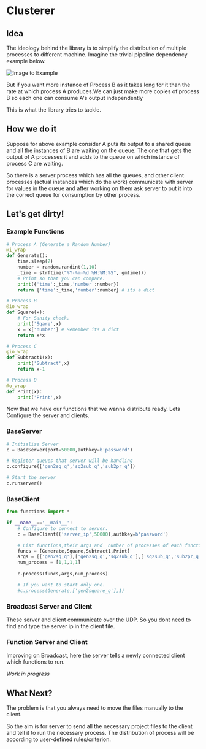# Clusterer

## Idea
The ideology behind the library is to simplify the distribution of multiple processes to different machine.
Imagine the trivial pipeline dependency example below.

![Image to Example](http://i65.tinypic.com/eq8rwl.png)

But if you want more instance of Process B as it takes long for it than the rate at which process A produces.We can just make more copies of process B so each one can consume A's output independently

This is what the library tries to tackle.

## How we do it

Suppose for above example consider A puts its output to a shared queue and all the instances of B are waiting on the queue. The one that gets the output of A processes it and adds to the queue on which instance of process C are waiting.

So there is a server process which has all the queues, and other client processes (actual instances which do the work) communicate with server for values in the queue and after working on them ask server to put it into the correct queue for consumption by other process.

## Let's get dirty!
### Example Functions
```python
# Process A (Generate a Random Number)
@i_wrap
def Generate():
    time.sleep(2)
    number = random.randint(1,10)
    _time = strftime("%Y-%m-%d %H:%M:%S", gmtime())
    # Print so that you can compare.
    print({'time':_time,'number':number})
    return {'time':_time,'number':number} # its a dict

# Process B
@io_wrap
def Square(x):
    # For Sanity check.
    print('Sqare',x)
    x = x['number'] # Remember its a dict
    return x*x

# Process C
@io_wrap
def Subtract1(x):
    print('Subtract',x)
    return x-1

# Process D
@o_wrap
def Print(x):
    print('Print',x)
```

Now that we have our functions that we wanna distribute ready. Lets Configure the server and clients.

### BaseServer

```python
# Initialize Server
c = BaseServer(port=50000,authkey=b'password')

# Register queues that server will be handling
c.configure(['gen2sq_q','sq2sub_q','sub2pr_q'])

# Start the server
c.runserver()
```

### BaseClient

```python
from functions import *

if __name__=='__main__':
    # Configure to connect to server.
    c = BaseClient(('server_ip',50000),authkey=b'password')

    # List functions,their args and  number of processes of each function to run on this client.
    funcs = [Generate,Square,Subtract1,Print]
    args = [['gen2sq_q'],['gen2sq_q','sq2sub_q'],['sq2sub_q','sub2pr_q'],['sub2pr_q']]
    num_process = [1,1,1,1]
    
    c.process(funcs,args,num_process)

    # If you want to start only one.
    #c.process(Generate,['gen2square_q'],1)
```

### Broadcast Server and Client
These server and client communicate over the UDP. So you dont need to find and type the server ip in the client file.

### Function Server and Client

Improving on Broadcast, here the server tells a newly connected client which functions to run.

*Work in progress*

## What Next?
The problem is that you always need to move the files manually to the client. 

So the aim is for server to send all the necessary project files to the client and tell it to run the necessary process. The distribution of process will be according to user-defined rules/criterion.
